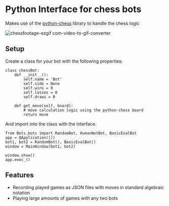 # Python Interface for chess bots
Makes use of the [python-chess](https://github.com/niklasf/python-chess) library to handle the chess logic

![chessfootage-ezgif com-video-to-gif-converter](https://github.com/user-attachments/assets/22d53000-3d8f-4201-8daf-ba299b113392)

## Setup
Create a class for your bot with the following properties:
```
class chessBot:
    def __init__():
        self.name = 'Bot'
        self.side = None
        self.wins = 0
        self.losses = 0
        self.draws = 0

    def get_move(self, board): 
        # move calculation logic using the python-chess board
        return move
```
And import into the class with the interface.
```
from Bots.bots import RandomBot, HumanNotBot, BasicEvalBot
app = QApplication([])
bot1, bot2 = RandomBot(), BasicEvalBot()
window = MainWindow(bot1, bot2)

window.show()
app.exec_()
```

## Features
- Recording played games as JSON files with moves in standard algebraic notation 
- Playing large amounts of games with any two bots
